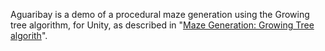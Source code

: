 Aguaribay is a demo of a procedural maze generation using the Growing tree algorithm, for Unity, as described in "[Maze Generation: Growing Tree algorith](http://weblog.jamisbuck.org/2011/1/27/maze-generation-growing-tree-algorithm)".
